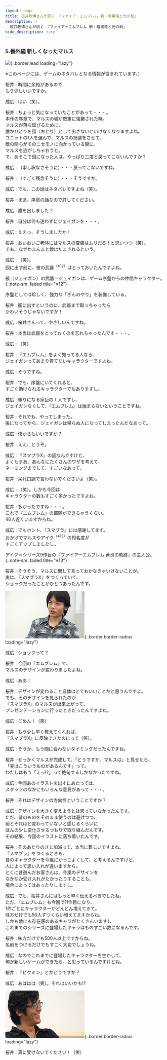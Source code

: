 ```yaml
---
layout: page
title: 桜井政博さんが訊く 『ファイアーエムブレム 新・暗黒竜と光の剣』
description: >
  桜井政博さんが訊く 『ファイアーエムブレム 新・暗黒竜と光の剣』
hide_description: ture
---
```


### 5.番外編 新しくなったマルス

![](/interviews/jp/nds/yfej/vol1/img/mainvisual5.jpg){:.border.lead loading="lazy"}

※このページには、ゲームのネタバレとなる情報が含まれています。）

桜井
: 時間に余裕があるので<br>もう少しいいですか。

成広
: はい（笑）。	

桜井
: ちょっと気になっていたことがあって・・・。<br>本作の序章で、マルスの城が敵軍に強襲された時。<br>マルスが落ち延びるために、<br>誰かひとりを囮（おとり）として出さないといけなくなりますよね。<br>ユニットの1人を選んで、マルスの扮装をさせて、<br>敵の関心がそのニセモノに向かっている間に、<br>マルスを逃がしちゃおうと。<br>で、あそこで囮になった人は、やっぱり二度と戻ってこないんですか？

成広
: （申し訳なさそうに）・・・戻ってこないですね。

桜井
: （すごく残念そうに）・・・そうですか。

成広
: でも、この話はネタバレですよね（笑）。

桜井
: まあ、序章の話なので許してください。

成広
: 誰を出しました？

桜井
: 自分は何も迷わずにジェイガンを・・・。

成広
: ええっ、そうしましたか！

桜井
: おいおいご老体にはマルスの変装はムリだろ！と思いつつ（笑）。<br>でも、なぜかまんまと敵はだまされるという。

	

成広
: （笑）。<br>囮に出す前に、彼の武器<sup>（※12）</sup>はとっておいたんですよね。



 彼（ジェイガン）の武器＝ジェイガンは、ゲーム序盤からの仲間キャラクター。
{:.note-sm .faded title="※12"}

序盤としては珍しく、強力な「ぎんのやり」を装備している。


桜井
: 囮に出すというのに、武器まで取っちゃったら<br>かわいそうじゃないですか！

成広
: 桜井さんって、やさしいんですね。

桜井
: 本当は武器をとっておくのを忘れちゃったんです・・・。

成広
: （笑）

桜井
: 『エムブレム』をよく知ってる人なら、<br>ジェイガンってあまり育てないキャラクターですよね。

成広
: そうですね。

桜井
: でも、序盤にいてくれると、<br>すごく助けられるキャラクターでもありますし。

成広
: 頼りになる家臣の１人ですし、<br>ジェイガンなくして、『エムブレム』は始まらないということですね。

桜井
: それでも、やってしまった。<br>後になってから、ジェイガンは帰らぬ人になってしまったんだなあって。

成広
: 僕からもいいですか？

桜井
: ええ、どうぞ。

成広
: 『スマブラX』の話なんですけど、<br>よくもまあ、あんなにたくさんのワザを考えて、<br>ネーミングまでして、すごいなあって。

桜井
: 呆れ口調で言わないでくださいよ（笑）。

成広
: （笑）。しかも今回は<br>キャラクターの数もすごく多かったですよね。

桜井
: 多かったですね・・・。<br>これで『エムブレム』の部隊ができちゃうくらい。<br>40人近くいますからね。

成広
: でもホント、『スマブラ』には感謝してます。<br>おかげでマルスやアイク<sup>（※13）</sup>の知名度が<br>すごくアップしましたし。



 アイク＝シリーズ9作目の『ファイアーエムブレム 蒼炎の軌跡』の主人公。
{:.note-sm .faded title="※13"}


桜井
: そうそう、マルスに関して言っておかなきゃいけないことが。<br>実は、『スマブラX』をつくっていて、<br>ショックだったことがひとつあったんです。

![](/interviews/jp/nds/yfej/vol1/img_int/image11.jpg){:.border.border-radius loading="lazy"}


成広
: ショックって？

桜井
: 今回の『エムブレム』で、<br>マルスのデザインが変わりましたよね。

成広
: ああ！

桜井
: デザインが変わること自体はとてもいいことだと思うんですよ。<br>でも、そのデザインを見られたのが<br>『スマブラX』のマルスが出来上がって、<br>プレゼンテーションに行ったときだったんですよね。

成広
: ごめん！（笑）

桜井
: もう少し早く教えてくれれば、<br>『スマブラX』に反映できたのにって（笑）。

成広
: そうか、もう間に合わないタイミングだったんですね。

桜井
: せっかくマルスが完成して、「どうですか、マルスは」と見せたら、<br>「実はこういうものがあるんです」って。<br>わたしはもう「えっ!?」って絶句するしかなかったですね。

成広
: 今回あのイラストを出すにあたっては、<br>スタッフのなかにもいろんな意見があって・・・。

桜井
: それはデザインの方向性ということですか？

成広
: デザインを大きく変えようとは思っていなかったんです。<br>ただ、昔のものをそのまま使うのは避けつつ、<br>前とそれほど変わっていないと感じるくらいに<br>ほんの少し変化させるつもりで取り組んだんです。<br>その結果、今回のイラストに落ち着いたんです。

桜井
: そのあたりのさじ加減って、本当に難しいですよね。<br>『スマブラ』をつくるときも、<br>昔のキャラクターを今風にかっこよくして、と考えるんですけど、<br>人によって思い入れが違いますから。<br>とくに昔遊んだお客さんは、今風のデザインを<br>なかなか受け入れがたかったりすることも、<br>場合によってはあったりしますし。

成広
: でも、桜井さんにはもっと早く伝えるべきでしたね。<br>ただ、『エムブレム』も今回で11作目になり、<br>1作ごとにキャラクターがどんどん増えてきて。<br>味方だけでも50人ずつくらい増えてますからね。<br>しかも敵にも存在感のあるキャラがたくさんいますし<br>これまでのシリーズに登場したキャラはものすごい数になるんです。

桜井
: 味方だけでも500人以上ですからね。<br>名前をつけるだけでもすごく大変でしょうね。

成広
: なのでこれまでに登場したキャラクターを生かして、<br>何か新しいゲームができたら、と思っているんですけどね。

桜井
: 『ピクミン』とかどうですか？

成広
: あははは（笑）。それはいいかも!?

![](/interviews/jp/nds/yfej/vol1/img_int/image12.jpg){:.border.border-radius loading="lazy"}


桜井
: 真に受けないでください！（笑）


